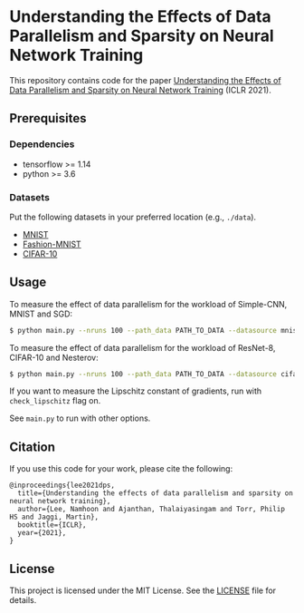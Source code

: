 # Understanding the Effects of Data Parallelism and Sparsity on Neural Network Training
This repository contains code for the paper [Understanding the Effects of Data Parallelism and Sparsity on Neural Network Training](https://openreview.net/forum?id=rsogjAnYs4z) (ICLR 2021).

## Prerequisites

### Dependencies
* tensorflow >= 1.14
* python >= 3.6

### Datasets
Put the following datasets in your preferred location (e.g., `./data`).
* [MNIST](http://yann.lecun.com/exdb/mnist/)
* [Fashion-MNIST](https://github.com/zalandoresearch/fashion-mnist)
* [CIFAR-10](https://www.cs.toronto.edu/~kriz/cifar.html)

## Usage
To measure the effect of data parallelism for the workload of Simple-CNN, MNIST and SGD:
```sh
$ python main.py --nruns 100 --path_data PATH_TO_DATA --datasource mnist --arch simple-cnn --target_sparsity 0.9 --batch_size A_BATCH_SIZE --train_iterations 40000 --optimizer sgd --decay_type constant --mparams_kind learning_rate --goal_error 0.02 --check_interval 100
```
To measure the effect of data parallelism for the workload of ResNet-8, CIFAR-10 and Nesterov:
```sh
$ python main.py --nruns 100 --path_data PATH_TO_DATA --datasource cifar-10 --arch resnet-8 --target_sparsity 0.9 --batch_size A_BATCH_SIZE --train_iterations 100000 --optimizer nesterov --decay_type linear --mparams_kind learning_rate momentum decay_steps end_learning_rate_factor --goal_error 0.4 --check_interval 100
```
If you want to measure the Lipschitz constant of gradients, run with `check_lipschitz` flag on.

See `main.py` to run with other options.

## Citation
If you use this code for your work, please cite the following:
```
@inproceedings{lee2021dps,
  title={Understanding the effects of data parallelism and sparsity on neural network training},
  author={Lee, Namhoon and Ajanthan, Thalaiyasingam and Torr, Philip HS and Jaggi, Martin},
  booktitle={ICLR},
  year={2021},
}
```

## License
This project is licensed under the MIT License.
See the [LICENSE](https://github.com/namhoonlee/effect-dps-public/blob/master/LICENSE) file for details.

